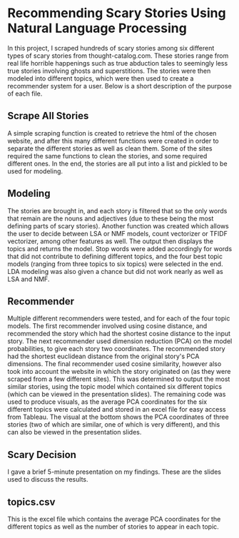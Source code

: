 # Recommending Scary Stories Using Natural Language Processing

In this project, I scraped hundreds of scary stories among six different types of scary stories from thought-catalog.com. These stories range from real life horrible happenings such as true abduction tales to seemingly less true stories involving ghosts and superstitions. The stories were then modeled into different topics, which were then used to create a recommender system for a user. Below is a short description of the purpose of each file.

## Scrape All Stories

A simple scraping function is created to retrieve the html of the chosen website, and after this many different functions were created in order to separate the different stories as well as clean them. Some of the sites required the same functions to clean the stories, and some required different ones. In the end, the stories are all put into a list and pickled to be used for modeling.

## Modeling

The stories are brought in, and each story is filtered that so the only words that remain are the nouns and adjectives (due to these being the most defining parts of scary stories). Another function was created which allows the user to decide between LSA or NMF models, count vectorizer or TFIDF vectorizer, among other features as well. The output then displays the topics and returns the model. Stop words were added accordingly for words that did not contribute to defining different topics, and the four best topic models (ranging from three topics to six topics) were selected in the end. LDA modeling was also given a chance but did not work nearly as well as LSA and NMF.

## Recommender

Multiple different recommenders were tested, and for each of the four topic models. The first recommender involved using cosine distance, and recommended the story which had the shortest cosine distance to the input story. The next recommender used dimension reduction (PCA) on the model probabilities, to give each story two coordinates. The recommended story had the shortest euclidean distance from the original story's PCA dimensions. The final recommender used cosine similarity, however also took into account the website in which the story originated on (as they were scraped from a few different sites). This was determined to output the most similar stories, using the topic model which contained six different topics (which can be viewed in the presentation slides). The remaining code was used to produce visuals, as the average PCA coordinates for the six different topics were calculated and stored in an excel file for easy access from Tableau. The visual at the bottom shows the PCA coordinates of three stories (two of which are similar, one of which is very different), and this can also be viewed in the presentation slides.

## Scary Decision

I gave a brief 5-minute presentation on my findings. These are the slides used to discuss the results.

## topics.csv

This is the excel file which contains the average PCA coordinates for the different topics as well as the number of stories to appear in each topic.